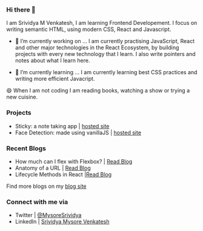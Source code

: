 ### Hi there 👋

I am Srividya M Venkatesh, I am learning Frontend Developement. I focus on writing semantic HTML, using modern CSS, React and Javascript.

- 🔭 I’m currently working on ...
I am currently practising JavaScript, React and other major technologies in the React Ecosystem, by building projects with every new technology that I learn. I also write pointers and notes about what I learn here.

- 🌱 I’m currently learning ...
I am currently learning best CSS practices and writing more efficient Javacript.

😄 When I am not coding I am reading books, watching a show or trying a new cuisine.

### Projects
- Sticky: a note taking app  | [hosted site](https://github.com/srivcodes/notes)
- Face Detection: made using vanillaJS | [hosted site](https://detectyourface.netlify.app)

### Recent Blogs
- How much can I flex with Flexbox? | [Read Blog]([https://hashnode.com/post/how-much-can-i-flex-with-flexbox-cknxjntqt09j9ews1412c93qo](https://sriviatwork.vercel.app/posts/flexbox))
- Anatomy of a URL | [Read Blog]([https://hashnode.com/post/anatomy-of-a-url-cktjju1c102cqmls14f50awi0](https://sriviatwork.vercel.app/posts/anatomy-url))
- Lifecycle Methods in React |[Read Blog]([https://hashnode.com/post/lifecycle-methods-in-react-ckt0emthj08bl54s1cyww1ic7](https://sriviatwork.vercel.app/posts/react-lifecycle))

Find more blogs on my [blog site](https://sriviatwork.vercel.app/)

### Connect with me via
- Twitter   | [@MysoreSrividya](https://twitter.com/MysoreSrividya)
- LinkedIn  | [Srividya Mysore Venkatesh](https://www.linkedin.com/in/srividya-mysore-venkatesh-1a5326200/)

<!--
**srivcodes/srivcodes** is a ✨ _special_ ✨ repository because its `README.md` (this file) appears on your GitHub profile.

Here are some ideas to get you started:

- 🔭 I’m currently working on ...
- 🌱 I’m currently learning ...
- 👯 I’m looking to collaborate on ...
- 🤔 I’m looking for help with ...
- 💬 Ask me about ...
- 📫 How to reach me: ...
- 😄 Pronouns: ...
- ⚡ Fun fact: ...
-->
